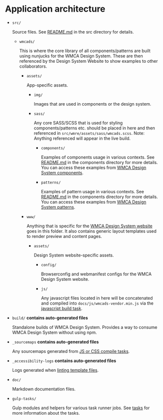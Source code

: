 # Application architecture

- `src/`

  Source files. See [README.md](../../src/README.md) in the src directory for details.

  - `wmcads/`

    This is where the core library of all components/patterns are built using nunjucks for the WMCA Design System. These are then referenced by the Design System Website to show examples to other collaborators.

    - `assets/`

      App-specific assets.

      - `img/`

        Images that are used in components or the design system.

      - `sass/`

        Any core SASS/SCSS that is used for styling components/patterns etc. should be placed in here and then referenced in `src/wmre/assets/sass/wmcads.scss`. Note: Anything referenced will appear in the live build.

        - `components/`

          Examples of components usage in various contexts. See [README.md](../../src/wmcads/components/README.md) in the components directory for more details. You can access these examples from [WMCA Design System components](https://wmcads.netlify.app/components/).

        - `patterns/`

          Examples of pattern usage in various contexts. See [README.md](../../src/wmcads/patterns/README.md) in the components directory for more details. You can access these examples from [WMCA Design System patterns](https://wmcads.netlify.app/patterns/).

    - `www/`

      Anything that is specific for the [WMCA Design System website](https://wmcads.netlify.app) goes in this folder. It also contains generic layout templates used to render preview and content pages.

      - `assets/`

        Design System website-specific assets.

        - `config/`

          Browserconfig and webmanifest configs for the WMCA Design System website.

        - `js/`

          Any javascript files located in here will be concatenated and compiled into `docs/js/wmcads-vendor.min.js` via the [javascript build task](tasks.md#markdown-header-141-scripts-javascript).

- `build/` **contains auto-generated files**

  Standalone builds of WMCA Design System. Provides a way to consume WMCA Design System without using npm.

- `_sourcemaps` **contains auto-generated files**

  Any sourcemaps generated from [JS or CSS compile tasks](tasks#markdown-header-14-building).

- `_accessibility-logs` **contains auto-generated files**

  Logs generated when [linting template files](tasks.md#markdown-header-122-templates-html).

* `doc/`

  Markdown documentation files.

* `gulp-tasks/`

  Gulp modules and helpers for various task runner jobs. See [tasks](tasks.md) for more information about the tasks.
